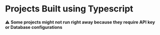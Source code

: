 # Projects Built using Typescript

:warning: **Some projects might not run right away because they require API key or Database configurations**

